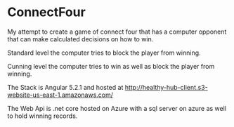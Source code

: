 # ConnectFour
My attempt to create a game of connect four that has a computer opponent that can make calculated decisions on how to win.

Standard level the computer tries to block the player from winning.

Cunning level the computer tries to win as well as block the player from winning.

The Stack is Angular 5.2.1 and hosted at http://healthy-hub-client.s3-website-us-east-1.amazonaws.com/

The Web Api is .net core hosted on Azure with a sql server on azure as well to hold winning records. 
